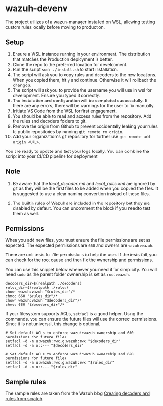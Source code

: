 # wazuh-devenv

The project utilizes of a wazuh-manager installed on WSL, allowing testing custom rules locally before moving to production.

## Setup

1. Ensure a WSL instance running in your environment. The distribution that matches the Production deployment is better.
2. Clone the repo to the preferred location for development.
3. Run the script `sudo ./install.sh` to start installation.
4. The script will ask you to copy rules and decoders to the new locations. When you copied them, hit `y` and continue. Otherwise it will rollback the changes.
5. The script will ask you to provide the username you will use in wsl for development. Ensure you typed it correctly.
6. The installation and configuration will be completed successfully. If there are any errors, there will be warnings for the user to fix manually.
7. Initiate VS Code from the WSL for first engagement.
8. You should be able to read and access rules from the repository. Add the rules and decoders folders to git.
9. Remove the origin from Github to prevent accidentally leaking your rules to public repositories by running `git remote rm origin`.
10. Add your organization's git repository for further use `git remote add origin <URL>`.

You are ready to update and test your logs locally. You can combine the script into your CI/CD pipeline for deployment.

## Note

1. Be aware that the *local_decoder.xml* and *local_rules.xml* are ignored by git as they will be the first files to be added when you copued the files. It is suggested to use a clear naming convention instead of these files.

2. The builtin rules of Wazuh are included in the repository but they are disabled by default. You can uncomment the block if you needto test them as well.

## Permissions

When you add new files, you must ensure the file permissions are set as expected. The expected permissions are `660` and owners are `wazuh:wazuh`.

There are unit tests for file permissions to help the user. If the tests fail, you can check for the root cause and then fix the ownership and permissions.

You can use this snippet below whenever you need it for simplicity. You will need `sudo` as the parent folder ownership is set as `root:wazuh`.

```shell
decoders_dir=$(realpath ./decoders)
rules_dir=$(realpath ./rules)
chown wazuh:wazuh "$rules_dir"/*
chmod 660 "$rules_dir"/*
chown wazuh:wazuh "$decoders_dir"/*
chmod 660 "$decoders_dir"/*
```

If your filesystem supports ACLs, `setfacl` is a good helper. Using the commands, you can ensure the future files will use the correct permissions. Since it is not universal, this change is optional.

```shell
# Set default ACLs to enforce wazuh:wazuh ownership and 660 permissions for future files
setfacl -d -m u:wazuh:rwx,g:wazuh:rwx "$decoders_dir"
setfacl -d -m o::--- "$decoders_dir"

# Set default ACLs to enforce wazuh:wazuh ownership and 660 permissions for future files
setfacl -d -m u:wazuh:rwx,g:wazuh:rwx "$rules_dir"
setfacl -d -m o::--- "$rules_dir"
```


## Sample rules

The sample rules are taken from the Wazuh blog [Creating decoders and rules from scratch](https://wazuh.com/blog/creating-decoders-and-rules-from-scratch/).
